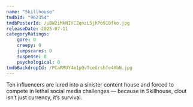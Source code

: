 ```yaml
---
name: "Skillhouse"
tmdbId: "962354"
tmdbPosterId: /uBW2iMkNIYCZqnzL5jhPo910fko.jpg
releaseDate: 2025-07-11
categoryRatings:
    gore: 0
    creepy: 0
    jumpscares: 0
    suspense: 0
    psychological: 0
tmdbBackdropId: /PCaRMUY4m1pQvTceGrshfe4XbN.jpg
---
```

Ten influencers are lured into a sinister content house and forced to compete in lethal social media challenges — because in Skillhouse, clout isn’t just currency, it’s survival.
